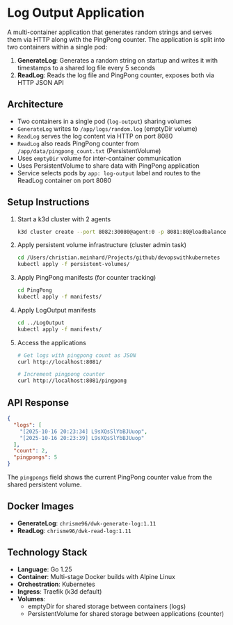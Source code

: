 # Log Output Application

A multi-container application that generates random strings and serves them via HTTP along with the PingPong counter. The application is split into two containers within a single pod:

1. **GenerateLog**: Generates a random string on startup and writes it with timestamps to a shared log file every 5 seconds
2. **ReadLog**: Reads the log file and PingPong counter, exposes both via HTTP JSON API

## Architecture

- Two containers in a single pod (`log-output`) sharing volumes
- `GenerateLog` writes to `/app/logs/random.log` (emptyDir volume)
- `ReadLog` serves the log content via HTTP on port 8080
- `ReadLog` also reads PingPong counter from `/app/data/pingpong_count.txt` (PersistentVolume)
- Uses `emptyDir` volume for inter-container communication
- Uses PersistentVolume to share data with PingPong application
- Service selects pods by `app: log-output` label and routes to the ReadLog container on port 8080

## Setup Instructions

1. Start a k3d cluster with 2 agents
    ```bash
    k3d cluster create --port 8082:30080@agent:0 -p 8081:80@loadbalancer --agents 2
    ```

2. Apply persistent volume infrastructure (cluster admin task)
    ```bash
    cd /Users/christian.meinhard/Projects/github/devopswithkubernetes
    kubectl apply -f persistent-volumes/
    ```

3. Apply PingPong manifests (for counter tracking)
    ```bash
    cd PingPong
    kubectl apply -f manifests/
    ```

4. Apply LogOutput manifests
    ```bash
    cd ../LogOutput
    kubectl apply -f manifests/
    ```

5. Access the applications
    ```bash
    # Get logs with pingpong count as JSON
    curl http://localhost:8081/
    
    # Increment pingpong counter
    curl http://localhost:8081/pingpong
    ```

## API Response

```json
{
  "logs": [
    "[2025-10-16 20:23:34] L9sXQsSlYbBJUuop",
    "[2025-10-16 20:23:39] L9sXQsSlYbBJUuop"
  ],
  "count": 2,
  "pingpongs": 5
}
```

The `pingpongs` field shows the current PingPong counter value from the shared persistent volume.

## Docker Images

- **GenerateLog**: `chrisme96/dwk-generate-log:1.11`
- **ReadLog**: `chrisme96/dwk-read-log:1.11`

## Technology Stack

- **Language**: Go 1.25
- **Container**: Multi-stage Docker builds with Alpine Linux
- **Orchestration**: Kubernetes
- **Ingress**: Traefik (k3d default)
- **Volumes**: 
  - emptyDir for shared storage between containers (logs)
  - PersistentVolume for shared storage between applications (counter)
